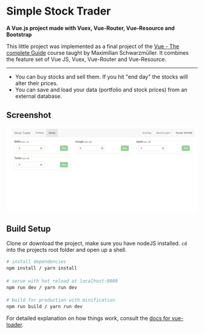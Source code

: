 # Simple Stock Trader

**A Vue.js project made with Vuex, Vue-Router, Vue-Resource and Bootstrap**

This little project was implemented as a final project of the
[Vue - The complete Guide](https://www.udemy.com/course/vuejs-2-the-complete-guide/) course taught by
Maximilian Schwarzmüller. It combines the feature set of Vue JS, Vuex, Vue-Router and Vue-Resource.

---

- You can buy stocks and sell them. If you hit "end day" the stocks will alter their prices. 
- You can save and load your data (portfolio and stock prices) from an external database.

## Screenshot
![picture of the running application](screenshot.png "Stock Trader in action")

## Build Setup

Clone or download the project, make sure you have nodeJS installed.
```cd``` into the projects root folder and open up a shell.

``` bash
# install dependencies
npm install / yarn install

# serve with hot reload at localhost:8080
npm run dev / yarn run dev

# build for production with minification
npm run build / yarn run dev
```

For detailed explanation on how things work, consult the [docs for vue-loader](http://vuejs.github.io/vue-loader).
